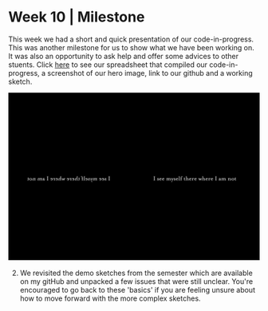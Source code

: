 # Week 10 | Milestone

This week we had a short and quick presentation of our code-in-progress. This was another milestone for us to show what we have been working on. It was also an opportunity to ask help and offer some advices to other stuents. Click [here](https://docs.google.com/spreadsheets/d/1rqOlmfpCzXC9kA_vBeLOcTpdxCvWeo4zsiNa4uiDHTY/edit#gid=0) to see our spreadsheet that compiled our code-in-progress, a screenshot of our hero image, link to our github and a working sketch.

<img src = "week 10 milestone">


2. We revisited the demo sketches from the semester which are available on my gitHub and unpacked a few issues that were still unclear. You're encouraged to go back to these 'basics' if you are feeling unsure about how to move forward with the more complex sketches.
